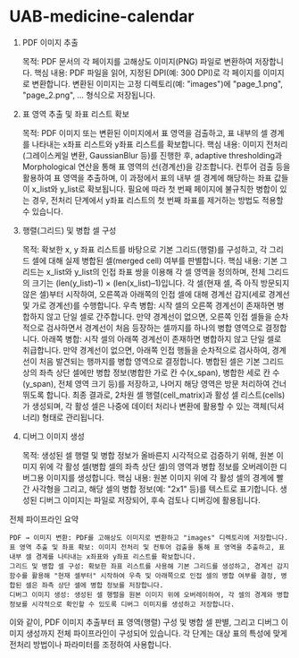 # UAB-medicine-calendar

1. PDF 이미지 추출

    목적: PDF 문서의 각 페이지를 고해상도 이미지(PNG) 파일로 변환하여 저장합니다. 
    핵심 내용: 
        PDF 파일을 읽어, 지정된 DPI(예: 300 DPI)로 각 페이지를 이미지로 변환합니다. 
        변환된 이미지는 고정 디렉토리(예: "images")에 "page_1.png", "page_2.png", … 형식으로 저장됩니다. 
 
2. 표 영역 추출 및 좌표 리스트 확보 
 
    목적: PDF 이미지 또는 변환된 이미지에서 표 영역을 검출하고, 표 내부의 셀 경계를 나타내는 x좌표 리스트와 y좌표 리스트를 확보합니다. 
    핵심 내용: 
        이미지 전처리(그레이스케일 변환, GaussianBlur 등)를 진행한 후, adaptive thresholding과 Morphological 연산을 통해 표 영역의 선(경계선)을 강조합니다. 
        컨투어 검출 등을 활용하여 표 영역을 추출하며, 이 과정에서 표의 내부 셀 경계에 해당하는 좌표 값들이 x_list와 y_list로 확보됩니다. 
        필요에 따라 첫 번째 페이지에 불규칙한 병합이 있는 경우, 전처리 단계에서 y좌표 리스트의 첫 번째 좌표를 제거하는 방법도 적용할 수 있습니다. 
 
3. 행렬(그리드) 및 병합 셀 구성 
 
    목적: 확보한 x, y 좌표 리스트를 바탕으로 기본 그리드(행렬)를 구성하고, 각 그리드 셀에 대해 실제 병합된 셀(merged cell) 여부를 판별합니다. 
    핵심 내용: 
        기본 그리드는 x_list와 y_list의 인접 좌표 쌍을 이용해 각 셀 영역을 정의하며, 전체 그리드의 크기는 (len(y_list)–1) × (len(x_list)–1)입니다. 
        각 셀(현재 셀, 즉 아직 방문되지 않은 셀)부터 시작하여, 오른쪽과 아래쪽의 인접 셀에 대해 경계선 감지(세로 경계선 및 가로 경계선)를 수행합니다. 
            우측 병합: 
                시작 셀의 오른쪽 경계선이 존재하면 병합하지 않고 단일 셀로 간주합니다. 
                만약 경계선이 없으면, 오른쪽 인접 셀들을 순차적으로 검사하면서 경계선이 처음 등장하는 셀까지를 하나의 병합 영역으로 결정합니다. 
            아래쪽 병합: 
                시작 셀의 아래쪽 경계선이 존재하면 병합하지 않고 단일 셀로 취급합니다. 
                만약 경계선이 없으면, 아래쪽 인접 행들을 순차적으로 검사하여, 경계선이 처음 발견되는 행까지를 병합 영역으로 결정합니다. 
        병합된 셀은 기본 그리드 상의 좌측 상단 셀에만 병합 정보(병합한 가로 칸 수(x_span), 병합한 세로 칸 수(y_span), 전체 영역 크기 등)를 저장하고, 나머지 해당 영역은 방문 처리하여 건너뛰도록 합니다. 
        최종 결과로, 2차원 셀 행렬(cell_matrix)과 활성 셀 리스트(cells)가 생성되며, 각 활성 셀은 나중에 데이터 처리나 변환에 활용할 수 있는 객체(딕셔너리) 형태로 관리됩니다. 
 
4. 디버그 이미지 생성 
 
    목적: 생성된 셀 행렬 및 병합 정보가 올바른지 시각적으로 검증하기 위해, 원본 이미지 위에 각 활성 셀(병합 셀의 좌측 상단 셀)의 영역과 병합 정보를 오버레이한 디버그용 이미지를 생성합니다. 
    핵심 내용: 
        원본 이미지 위에 각 활성 셀의 경계에 빨간 사각형을 그리고, 해당 셀의 병합 정보(예: "2x1" 등)를 텍스트로 표기합니다. 
        생성된 디버그 이미지는 파일로 저장되어, 후속 검토나 디버깅에 활용됩니다. 
 
전체 파이프라인 요약 
 
    PDF → 이미지 변환: PDF를 고해상도 이미지로 변환하고 "images" 디렉토리에 저장합니다. 
    표 영역 추출 및 좌표 확보: 이미지 전처리 및 컨투어 검출을 통해 표 영역을 추출하고, 표 내부 셀 경계를 나타내는 x좌표와 y좌표 리스트를 확보합니다. 
    그리드 및 병합 셀 구성: 확보한 좌표 리스트를 사용해 기본 그리드를 생성하고, 경계선 감지 함수를 활용해 "현재 셀부터" 시작하여 우측 및 아래쪽으로 인접 셀의 병합 여부를 결정, 병합된 셀은 좌측 상단 셀에 병합 정보를 저장합니다. 
    디버그 이미지 생성: 생성된 셀 행렬을 원본 이미지 위에 오버레이하여, 각 셀의 경계와 병합 정보를 시각적으로 확인할 수 있도록 디버그 이미지를 생성하고 저장합니다. 
 
이와 같이, PDF 이미지 추출부터 표 영역(행렬) 구성 및 병합 셀 판별, 그리고 디버그 이미지 생성까지 전체 파이프라인이 구성되어 있습니다. 
각 단계는 대상 표의 특성에 맞게 전처리 방법이나 파라미터를 조정하여 사용합니다. 
